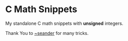 # C Math Snippets
My standalone C math snippets with **unsigned** integers.

Thank You to [~seander](https://graphics.stanford.edu/~seander/bithacks.html) for many tricks.
